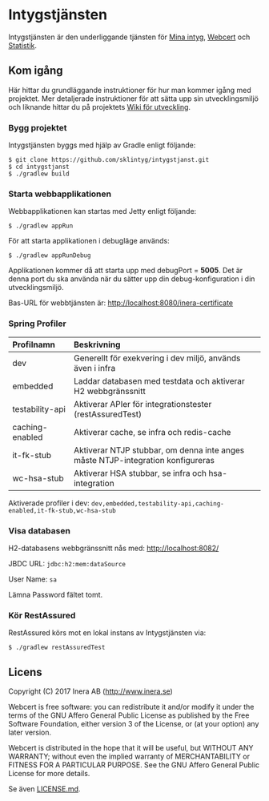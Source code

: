 # Intygstjänsten
Intygstjänsten är den underliggande tjänsten för [Mina intyg](https://github.com/sklintyg/minaintyg), [Webcert](https://github.com/sklintyg/webcert) och [Statistik](https://github.com/sklintyg/statistik).

## Kom igång
Här hittar du grundläggande instruktioner för hur man kommer igång med projektet. Mer detaljerade instruktioner för att sätta upp sin utvecklingsmiljö och liknande hittar du på projektets [Wiki för utveckling](https://github.com/sklintyg/common/wiki).

### Bygg projektet
Intygstjänsten byggs med hjälp av Gradle enligt följande:

    $ git clone https://github.com/sklintyg/intygstjanst.git
    $ cd intygstjanst
    $ ./gradlew build

### Starta webbapplikationen
Webbapplikationen kan startas med Jetty enligt följande:

    $ ./gradlew appRun

För att starta applikationen i debugläge används:

    $ ./gradlew appRunDebug

Applikationen kommer då att starta upp med debugPort = **5005**. Det är denna port du ska använda när du sätter upp din debug-konfiguration i din utvecklingsmiljö.

Bas-URL för webbtjänsten är: [http://localhost:8080/inera-certificate](http://localhost:8080/inera-certificate/) 

### Spring Profiler

| Profilnamn | Beskrivning |
| :------------ | :----------- |
| dev | Generellt för exekvering i dev miljö, används även i infra |
| embedded | Laddar databasen med testdata och aktiverar H2 webbgränssnitt |
| testability-api | Aktiverar APIer för integrationstester (restAssuredTest) |
| caching-enabled | Aktiverar cache, se infra och redis-cache |
| it-fk-stub | Aktiverar NTJP stubbar, om denna inte anges måste NTJP-integration konfigureras   | 
| wc-hsa-stub | Aktiverar HSA stubbar, se infra och hsa-integration |

Aktiverade profiler i dev: `dev,embedded,testability-api,caching-enabled,it-fk-stub,wc-hsa-stub`


### Visa databasen
H2-databasens webbgränssnitt nås med: [http://localhost:8082/](http://localhost:8082/)

JBDC URL: `jdbc:h2:mem:dataSource`

User Name: `sa`

Lämna Password fältet tomt.


### Kör RestAssured
RestAssured körs mot en lokal instans av Intygstjänsten via:

    $ ./gradlew restAssuredTest

## Licens
Copyright (C) 2017 Inera AB (http://www.inera.se)

Webcert is free software: you can redistribute it and/or modify it under the terms of the GNU Affero General Public License as published by the Free Software Foundation, either version 3 of the License, or (at your option) any later version.

Webcert is distributed in the hope that it will be useful, but WITHOUT ANY WARRANTY; without even the implied warranty of MERCHANTABILITY or FITNESS FOR A PARTICULAR PURPOSE.  See the GNU Affero General Public License for more details.

Se även [LICENSE.md](https://github.com/sklintyg/common/blob/master/LICENSE.md). 
